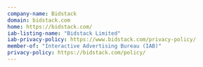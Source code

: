 ```yaml
---
company-name: Bidstack
domain: bidstack.com
home: https://bidstack.com/
iab-listing-name: "Bidstack Limited"
iab-privacy-policy: https://www.bidstack.com/privacy-policy/
member-of: "Interactive Advertising Bureau (IAB)"
privacy-policy: https://bidstack.com/policy/
---
```




